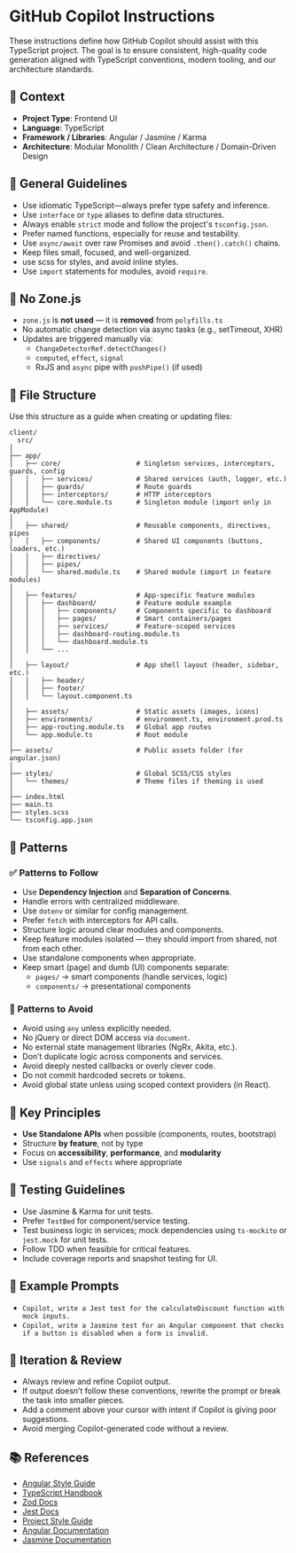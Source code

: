 # GitHub Copilot Instructions

These instructions define how GitHub Copilot should assist with this TypeScript project. The goal is to ensure consistent, high-quality code generation aligned with TypeScript conventions, modern tooling, and our architecture standards.

## 🧠 Context

- **Project Type**: Frontend UI
- **Language**: TypeScript
- **Framework / Libraries**: Angular /  Jasmine / Karma
- **Architecture**: Modular Monolith / Clean Architecture / Domain-Driven Design

## 🔧 General Guidelines

- Use idiomatic TypeScript—always prefer type safety and inference.
- Use `interface` or `type` aliases to define data structures.
- Always enable `strict` mode and follow the project's `tsconfig.json`.
- Prefer named functions, especially for reuse and testability.
- Use `async/await` over raw Promises and avoid `.then().catch()` chains.
- Keep files small, focused, and well-organized.
- use scss for styles, and avoid inline styles.
- Use `import` statements for modules, avoid `require`.

## 🛑 No Zone.js

- `zone.js` is **not used** — it is **removed** from `polyfills.ts`
- No automatic change detection via async tasks (e.g., setTimeout, XHR)
- Updates are triggered manually via:
  - `ChangeDetectorRef.detectChanges()`
  - `computed`, `effect`, `signal`
  - RxJS and `async` pipe with `pushPipe()` (if used)
  
## 📁 File Structure

Use this structure as a guide when creating or updating files:

```text
client/
  src/
│
├── app/
│   ├── core/                   # Singleton services, interceptors, guards, config
│   │   ├── services/           # Shared services (auth, logger, etc.)
│   │   ├── guards/             # Route guards
│   │   ├── interceptors/       # HTTP interceptors
│   │   └── core.module.ts      # Singleton module (import only in AppModule)
│
│   ├── shared/                 # Reusable components, directives, pipes
│   │   ├── components/         # Shared UI components (buttons, loaders, etc.)
│   │   ├── directives/
│   │   ├── pipes/
│   │   └── shared.module.ts    # Shared module (import in feature modules)
│
│   ├── features/               # App-specific feature modules
│   │   ├── dashboard/          # Feature module example
│   │   │   ├── components/     # Components specific to dashboard
│   │   │   ├── pages/          # Smart containers/pages
│   │   │   ├── services/       # Feature-scoped services
│   │   │   ├── dashboard-routing.module.ts
│   │   │   └── dashboard.module.ts
│   │   └── ...
│
│   ├── layout/                 # App shell layout (header, sidebar, etc.)
│   │   ├── header/
│   │   ├── footer/
│   │   └── layout.component.ts
│
│   ├── assets/                 # Static assets (images, icons)
│   ├── environments/           # environment.ts, environment.prod.ts
│   ├── app-routing.module.ts   # Global app routes
│   └── app.module.ts           # Root module
│
├── assets/                     # Public assets folder (for angular.json)
│
├── styles/                     # Global SCSS/CSS styles
│   └── themes/                 # Theme files if theming is used
│
├── index.html
├── main.ts
├── styles.scss
└── tsconfig.app.json

```

## 🧶 Patterns

### ✅ Patterns to Follow
- Use **Dependency Injection** and **Separation of Concerns**.
- Handle errors with centralized middleware.
- Use `dotenv` or similar for config management.
- Prefer `fetch` with interceptors for API calls.
- Structure logic around clear modules and components.
- Keep feature modules isolated — they should import from shared, not from each other.
- Use standalone components when appropriate.
- Keep smart (page) and dumb (UI) components separate:
  - `pages/` → smart components (handle services, logic)
  - `components/` → presentational components

### 🚫 Patterns to Avoid
- Avoid using `any` unless explicitly needed.
- No jQuery or direct DOM access via `document`.
- No external state management libraries (NgRx, Akita, etc.).
- Don’t duplicate logic across components and services.
- Avoid deeply nested callbacks or overly clever code.
- Do not commit hardcoded secrets or tokens.
- Avoid global state unless using scoped context providers (in React).

## 📌 Key Principles

- **Use Standalone APIs** when possible (components, routes, bootstrap)
- Structure **by feature**, not by type
- Focus on **accessibility**, **performance**, and **modularity**
- Use `signals` and `effects` where appropriate

## 🧪 Testing Guidelines

- Use Jasmine & Karma for unit tests.
- Prefer `TestBed` for component/service testing.
- Test business logic in services; mock dependencies using `ts-mockito` or `jest.mock` for unit tests.
- Follow TDD when feasible for critical features.
- Include coverage reports and snapshot testing for UI.

## 🧩 Example Prompts
- `Copilot, write a Jest test for the calculateDiscount function with mock inputs.`
- `Copilot, write a Jasmine test for an Angular component that checks if a button is disabled when a form is invalid.`


## 🔁 Iteration & Review

- Always review and refine Copilot output.
- If output doesn’t follow these conventions, rewrite the prompt or break the task into smaller pieces.
- Add a comment above your cursor with intent if Copilot is giving poor suggestions.
- Avoid merging Copilot-generated code without a review.

## 📚 References

- [Angular Style Guide](https://angular.io/guide/styleguide)
- [TypeScript Handbook](https://www.typescriptlang.org/docs/handbook/intro.html)
- [Zod Docs](https://zod.dev/)
- [Jest Docs](https://jestjs.io/docs/getting-started)
- [Project Style Guide](https://ts.dev/style/)
- [Angular Documentation](https://angular.io/docs)
- [Jasmine Documentation](https://jasmine.github.io/pages/docs_home.html)
